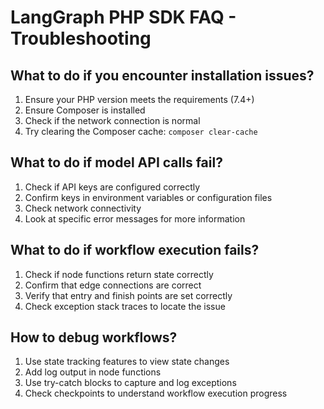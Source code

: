 # LangGraph PHP SDK FAQ - Troubleshooting

## What to do if you encounter installation issues?
1. Ensure your PHP version meets the requirements (7.4+)
2. Ensure Composer is installed
3. Check if the network connection is normal
4. Try clearing the Composer cache: `composer clear-cache`

## What to do if model API calls fail?
1. Check if API keys are configured correctly
2. Confirm keys in environment variables or configuration files
3. Check network connectivity
4. Look at specific error messages for more information

## What to do if workflow execution fails?
1. Check if node functions return state correctly
2. Confirm that edge connections are correct
3. Verify that entry and finish points are set correctly
4. Check exception stack traces to locate the issue

## How to debug workflows?
1. Use state tracking features to view state changes
2. Add log output in node functions
3. Use try-catch blocks to capture and log exceptions
4. Check checkpoints to understand workflow execution progress